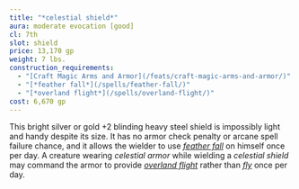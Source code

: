 ```yaml
---
title: "*celestial shield*"
aura: moderate evocation [good]
cl: 7th
slot: shield
price: 13,170 gp
weight: 7 lbs.
construction_requirements:
  - "[Craft Magic Arms and Armor](/feats/craft-magic-arms-and-armor/)"
  - "[*feather fall*](/spells/feather-fall/)"
  - "[*overland flight*](/spells/overland-flight/)"
cost: 6,670 gp
---
```


This bright silver or gold +2 blinding heavy steel shield is impossibly light and handy despite its size. It has no armor check penalty or arcane spell failure chance, and it allows the wielder to use [*feather fall*](/spells/feather-fall/) on himself once per day. A creature wearing *celestial armor* while wielding a *celestial shield* may command the armor to provide [*overland flight*](/spells/overland-flight/) rather than [*fly*](/spells/fly/) once per day.

